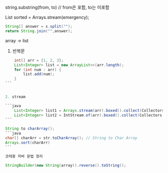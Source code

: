 string.substring(from, to) // from은 포함, to는 미포함





List<Integer> sorted = Arrays.stream(emergency);

```java
String[] answer = s.split("");
return String.join("",answer);
```

array -> list

1. 반복문

````java
	int[] arr = {1, 2, 3};
	List<Integer> list = new ArrayList<>(arr.length);
	for (int num : arr) {
	    list.add(num);
	}
```


2. stream

```java
	List<Integer> list1 = Arrays.stream(arr).boxed().collect(Collectors.toList());
	List<Integer> list2 = IntStream.of(arr).boxed().collect(Collectors.toList());
```

String to charArray();
```java
char[] charArr = str.toCharArray(); // String to Char Array
Arrays.sort(charArr)
```

코테용 자바 문법 정리

StringBuilder(new String(array)).reverse().toString();